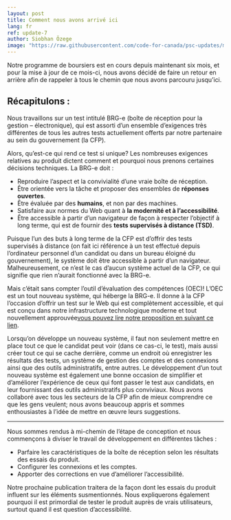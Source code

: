 ```yaml
---
layout: post
title: Comment nous avons arrivé ici
lang: fr
ref: update-7
author: Siobhan Özege
image: "https://raw.githubusercontent.com/code-for-canada/psc-updates/master/images/preview-pics/emib.png"
---
```


Notre programme de boursiers est en cours depuis maintenant six mois, et pour la mise à jour de ce mois-ci, nous avons décidé de faire un retour en arrière afin de rappeler à tous le chemin que nous avons parcouru jusqu’ici.

## Récapitulons :

Nous travaillons sur un test intitulé BRG-e (boîte de réception pour la gestion – électronique), qui est assorti d’un ensemble d’exigences très différentes de tous les autres tests actuellement offerts par notre partenaire au sein du gouvernement (la CFP).

Alors, qu’est-ce qui rend ce test si unique? Les nombreuses exigences relatives au produit dictent comment et pourquoi nous prenons certaines décisions techniques. La BRG-e doit :

-	Reproduire l’aspect et la convivialité d’une vraie boîte de réception.
-	Être orientée vers la tâche et proposer des ensembles de **réponses ouvertes**.
-	Être évaluée par des **humains**, et non par des machines.
-	Satisfaire aux normes du Web quant à **la modernité et à l’accessibilité**.
-	Être accessible à partir d’un navigateur de façon à respecter l’objectif à long terme, qui est de fournir des **tests supervisés à distance (TSD)**.

Puisque l’un des buts à long terme de la CFP est d’offrir des tests supervisés à distance (on fait ici référence à un test effectué depuis l’ordinateur personnel d’un candidat ou dans un bureau éloigné du gouvernement), le système doit être accessible à partir d’un navigateur. Malheureusement, ce n’est le cas d’aucun système actuel de la CFP, ce qui signifie que rien n’aurait fonctionné avec la BRG-e.

Mais c’était sans compter l’outil d’évaluation des compétences (OEC)! L’OEC est un tout nouveau système, qui héberge la BRG-e. Il donne à la CFP l’occasion d’offrir un test sur le Web qui est complètement accessible, et qui est conçu dans notre infrastructure technologique moderne et tout nouvellement approuvée[vous pouvez lire notre proposition en suivant ce lien](https://code-for-canada.github.io/psc-updates/update-6/).

Lorsqu’on développe un nouveau système, il faut non seulement mettre en place tout ce que le candidat peut voir (dans ce cas-ci, le test), mais aussi créer tout ce qui se cache derrière, comme un endroit où enregistrer les résultats des tests, un système de gestion des comptes et des connexions ainsi que des outils administratifs, entre autres. Le développement d’un tout nouveau système est également une bonne occasion de simplifier et d’améliorer l’expérience de ceux qui font passer le test aux candidats, en leur fournissant des outils administratifs plus conviviaux. Nous avons collaboré avec tous les secteurs de la CFP afin de mieux comprendre ce que les gens veulent; nous avons beaucoup appris et sommes enthousiastes à l’idée de mettre en œuvre leurs suggestions.

---
Nous sommes rendus à mi-chemin de l’étape de conception et nous commençons à diviser le travail de développement en différentes tâches :
-	Parfaire les caractéristiques de la boîte de réception selon les résultats des essais du produit. 
-	Configurer les connexions et les comptes.
-	Apporter des corrections en vue d’améliorer l’accessibilité.

Notre prochaine publication traitera de la façon dont les essais du produit influent sur les éléments susmentionnés. Nous expliquerons également pourquoi il est primordial de tester le produit auprès de vrais utilisateurs, surtout quand il est question d’accessibilité. 


